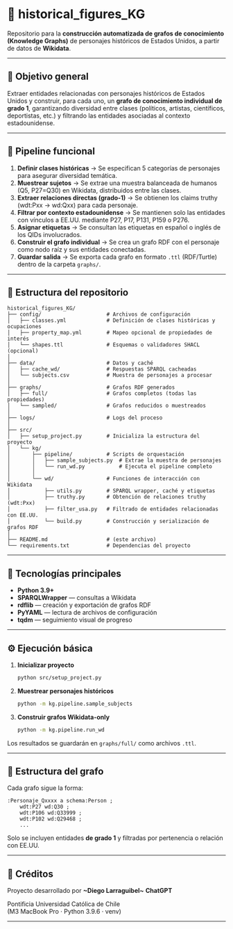 # 🧠 historical_figures_KG

Repositorio para la **construcción automatizada de grafos de conocimiento (Knowledge Graphs)** de personajes históricos de Estados Unidos, a partir de datos de **Wikidata**.

---

## 🚀 Objetivo general

Extraer entidades relacionadas con personajes históricos de Estados Unidos y construir, para cada uno, un **grafo de conocimiento individual de grado 1**, garantizando diversidad entre clases (políticos, artistas, científicos, deportistas, etc.) y filtrando las entidades asociadas al contexto estadounidense.

---

## 🧩 Pipeline funcional

1. **Definir clases históricas** → Se especifican 5 categorías de personajes para asegurar diversidad temática.  
2. **Muestrear sujetos** → Se extrae una muestra balanceada de humanos (Q5, P27=Q30) en Wikidata, distribuidos entre las clases.  
3. **Extraer relaciones directas (grado‑1)** → Se obtienen los claims truthy (wdt:Pxx → wd:Qxx) para cada personaje.  
4. **Filtrar por contexto estadounidense** → Se mantienen solo las entidades con vínculos a EE.UU. mediante P27, P17, P131, P159 o P276.  
5. **Asignar etiquetas** → Se consultan las etiquetas en español o inglés de los QIDs involucrados.  
6. **Construir el grafo individual** → Se crea un grafo RDF con el personaje como nodo raíz y sus entidades conectadas.  
7. **Guardar salida** → Se exporta cada grafo en formato `.ttl` (RDF/Turtle) dentro de la carpeta `graphs/`.

---

## 📁 Estructura del repositorio

```
historical_figures_KG/
├── config/                     # Archivos de configuración
│   ├── classes.yml             # Definición de clases históricas y ocupaciones
│   ├── property_map.yml        # Mapeo opcional de propiedades de interés
│   └── shapes.ttl              # Esquemas o validadores SHACL (opcional)
│
├── data/                       # Datos y caché
│   ├── cache_wd/               # Respuestas SPARQL cacheadas
│   └── subjects.csv            # Muestra de personajes a procesar
│
├── graphs/                     # Grafos RDF generados
│   ├── full/                   # Grafos completos (todas las propiedades)
│   └── sampled/                # Grafos reducidos o muestreados
│
├── logs/                       # Logs del proceso
│
├── src/
│   ├── setup_project.py        # Inicializa la estructura del proyecto
│   └── kg/
│       ├── pipeline/           # Scripts de orquestación
│       │   ├── sample_subjects.py  # Extrae la muestra de personajes
│       │   └── run_wd.py           # Ejecuta el pipeline completo
│       │
│       └── wd/                 # Funciones de interacción con Wikidata
│           ├── utils.py        # SPARQL wrapper, caché y etiquetas
│           ├── truthy.py       # Obtención de relaciones truthy (wdt:Pxx)
│           ├── filter_usa.py   # Filtrado de entidades relacionadas con EE.UU.
│           └── build.py        # Construcción y serialización de grafos RDF
│
├── README.md                   # (este archivo)
└── requirements.txt            # Dependencias del proyecto
```

---

## 🧠 Tecnologías principales

- **Python 3.9+**
- **SPARQLWrapper** — consultas a Wikidata
- **rdflib** — creación y exportación de grafos RDF
- **PyYAML** — lectura de archivos de configuración
- **tqdm** — seguimiento visual de progreso

---

## ⚙️ Ejecución básica

1. **Inicializar proyecto**
   ```bash
   python src/setup_project.py
   ```

2. **Muestrear personajes históricos**
   ```bash
   python -m kg.pipeline.sample_subjects
   ```

3. **Construir grafos Wikidata-only**
   ```bash
   python -m kg.pipeline.run_wd
   ```

Los resultados se guardarán en `graphs/full/` como archivos `.ttl`.

---

## 🧭 Estructura del grafo

Cada grafo sigue la forma:

```
:Personaje_Qxxxx a schema:Person ;
    wdt:P27 wd:Q30 ;
    wdt:P106 wd:Q33999 ;
    wdt:P102 wd:Q29468 ;
    ...
```

Solo se incluyen entidades **de grado 1** y filtradas por pertenencia o relación con EE.UU.

---

## 🧾 Créditos

Proyecto desarrollado por **~Diego Larraguibel~** **ChatGPT**

Pontificia Universidad Católica de Chile  
(M3 MacBook Pro · Python 3.9.6 · venv)

---
